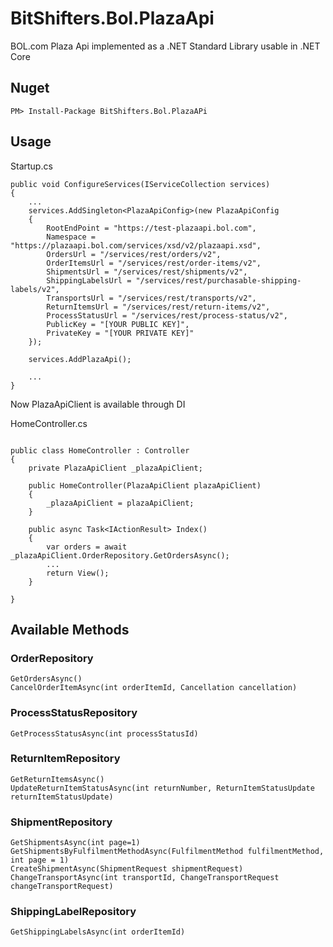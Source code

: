 # BitShifters.Bol.PlazaApi

BOL.com Plaza Api implemented as a .NET Standard Library usable in .NET Core 
## Nuget
```
PM> Install-Package BitShifters.Bol.PlazaAPi
```
## Usage
Startup.cs
```
public void ConfigureServices(IServiceCollection services)
{
    ...
    services.AddSingleton<PlazaApiConfig>(new PlazaApiConfig
    {
        RootEndPoint = "https://test-plazaapi.bol.com",
        Namespace = "https://plazaapi.bol.com/services/xsd/v2/plazaapi.xsd",
        OrdersUrl = "/services/rest/orders/v2",
        OrderItemsUrl = "/services/rest/order-items/v2",
        ShipmentsUrl = "/services/rest/shipments/v2",
        ShippingLabelsUrl = "/services/rest/purchasable-shipping-labels/v2",
        TransportsUrl = "/services/rest/transports/v2",
        ReturnItemsUrl = "/services/rest/return-items/v2",
        ProcessStatusUrl = "/services/rest/process-status/v2",
        PublicKey = "[YOUR PUBLIC KEY]",
        PrivateKey = "[YOUR PRIVATE KEY]"
    });

    services.AddPlazaApi();

    ...
}
```

Now PlazaApiClient is available through DI

HomeController.cs

```

public class HomeController : Controller
{
    private PlazaApiClient _plazaApiClient;

    public HomeController(PlazaApiClient plazaApiClient)
    {
        _plazaApiClient = plazaApiClient;
    }

    public async Task<IActionResult> Index()
    {
        var orders = await _plazaApiClient.OrderRepository.GetOrdersAsync();
        ...
        return View();
    }

}
```

## Available Methods

### OrderRepository
```
GetOrdersAsync()
CancelOrderItemAsync(int orderItemId, Cancellation cancellation)
```
### ProcessStatusRepository
```
GetProcessStatusAsync(int processStatusId)
```
### ReturnItemRepository
```
GetReturnItemsAsync()
UpdateReturnItemStatusAsync(int returnNumber, ReturnItemStatusUpdate returnItemStatusUpdate)
```
### ShipmentRepository
```
GetShipmentsAsync(int page=1)
GetShipmentsByFulfilmentMethodAsync(FulfilmentMethod fulfilmentMethod, int page = 1)
CreateShipmentAsync(ShipmentRequest shipmentRequest)
ChangeTransportAsync(int transportId, ChangeTransportRequest changeTransportRequest)
```
### ShippingLabelRepository
```
GetShippingLabelsAsync(int orderItemId)
```
